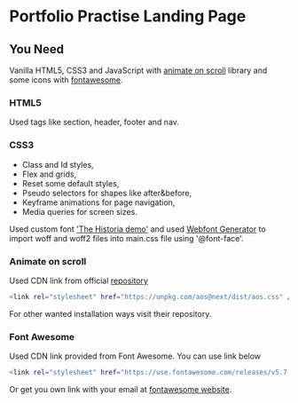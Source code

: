 # Portfolio Practise Landing Page

## You Need

Vanilla HTML5, CSS3 and JavaScript with [animate on scroll](https://github.com/michalsnik/aos) library and some icons with [fontawesome](https://fontawesome.com/).


### HTML5

Used tags like section, header, footer and nav.

### CSS3

- Class and Id styles,
- Flex and grids,
- Reset some default styles,
- Pseudo selectors for shapes like after&before,
- Keyframe animations for page navigation,
- Media queries for screen sizes.

Used custom font ['The Historia demo'](https://www.dafont.com/the-historia.font) and used [Webfont Generator](https://www.fontsquirrel.com/tools/webfont-generator) to import woff and woff2 files into main.css file using '@font-face'.

### Animate on scroll

Used CDN link from official [repository](https://github.com/michalsnik/aos)
```bash
<link rel="stylesheet" href="https://unpkg.com/aos@next/dist/aos.css" />
```
For other wanted installation ways visit their repository.

### Font Awesome

Used CDN link provided from Font Awesome.
You can use link below
```bash
<link rel="stylesheet" href="https://use.fontawesome.com/releases/v5.7.2/css/all.css"
```
Or get you own link with your email at [fontawesome website](https://fontawesome.com/).

